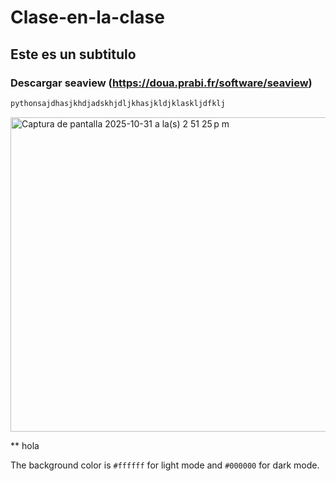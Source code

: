 # Clase-en-la-clase
## Este es un subtitulo
### Descargar seaview (https://doua.prabi.fr/software/seaview)


```python
pythonsajdhasjkhdjadskhjdljkhasjkldjklaskljdfklj
```

<img width="792" height="503" alt="Captura de pantalla 2025-10-31 a la(s) 2 51 25 p m" src="https://github.com/user-attachments/assets/bd4c8d37-d922-41b5-b884-07a269dab42e" />

** hola

The background color is `#ffffff` for light mode and `#000000` for dark mode.

